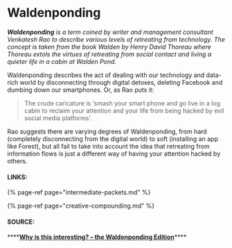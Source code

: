 # Waldenponding

_**Waldenponding** is a term coined by writer and management consultant Venkatesh Rao to describe various levels of retreating from technology. The concept is taken from the book Walden by Henry David Thoreau where Thoreau extols the virtues of retreating from social contact and living a quieter life in a cabin at Walden Pond._ 

Waldenponding describes the act of dealing with our technology and data-rich world by disconnecting through digital detoxes, deleting Facebook and dumbing down our smartphones. Or, as Rao puts it: 

> The crude caricature is ‘smash your smart phone and go live in a log cabin to reclaim your attention and your life from being hacked by evil social media platforms'.

Rao suggests there are varying degrees of Waldenponding, from hard \(completely disconnecting from the digital world\) to soft \(installing an app like Forest\), but all fail to take into account the idea that retreating from information flows is just a different way of having your attention hacked by others. 

#### LINKS: 

{% page-ref page="intermediate-packets.md" %}

{% page-ref page="creative-compounding.md" %}

#### SOURCE: 

\*\*\*\*[**Why is this interesting? – the Waldenponding Edition**](https://whyisthisinteresting.substack.com/p/why-is-this-interesting-the-waldenponding)\*\*\*\*

